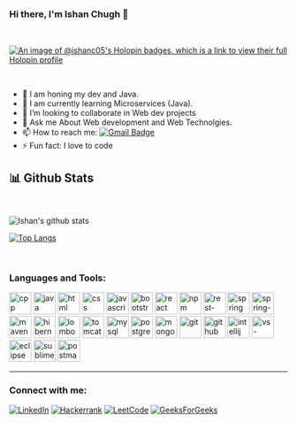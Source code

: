 ### Hi there, I'm Ishan Chugh 👋

<br>

[![An image of @ishanc05's Holopin badges, which is a link to view their full Holopin profile](https://holopin.me/ishanc05)](https://holopin.io/@ishanc05)

<br>

- 🔭 I am honing my dev and Java.
- 🌱 I am currently learning Microservices (Java).
- 👯 I’m looking to collaborate in Web dev projects
- 💬 Ask me About Web development and Web Technolgies.
- 📫 How to reach me: [![Gmail Badge](https://img.shields.io/badge/-Gmail-c14438?style=flat-square&logo=Gmail&logoColor=white&link=mailto:ishaanchugh05@gmail.com)](mailto:ishaanchugh05@gmail.com) 
- ⚡ Fun fact: I love to code

<h2>📊 Github Stats</h2>

<br/>

![Ishan's github stats](https://github-readme-stats.vercel.app/api?username=ishanc05&theme=onedark)

[![Top Langs](https://github-readme-stats.vercel.app/api/top-langs/?username=ishanc05&layout=compact)](https://github.com/ishanc05)

<br/>

### Languages and Tools:
<p align="left"> 
 <a href="https://cplusplus.com/" target="_blank"> <img src="https://user-images.githubusercontent.com/25181517/192106073-90fffafe-3562-4ff9-a37e-c77a2da0ff58.png" alt="cpp" width="40" height="40"/></a> 
  <a href="https://cplusplus.com/" target="_blank"><img src="https://user-images.githubusercontent.com/25181517/117201156-9a724800-adec-11eb-9a9d-3cd0f67da4bc.png" alt="java" width="40" height="40"/></a> 
  <a href="https://cplusplus.com/" target="_blank"><img src="https://user-images.githubusercontent.com/25181517/192158954-f88b5814-d510-4564-b285-dff7d6400dad.png" alt="html" width="40" height="40"/></a> 
  <a href="https://cplusplus.com/" target="_blank"><img src="https://user-images.githubusercontent.com/25181517/183898674-75a4a1b1-f960-4ea9-abcb-637170a00a75.png" alt="css" width="40" height="40"/></a> 
  <a href="https://cplusplus.com/" target="_blank"><img src="https://user-images.githubusercontent.com/25181517/117447155-6a868a00-af3d-11eb-9cfe-245df15c9f3f.png" alt="javascript" width="40" height="40"/></a> 
  <a href="https://cplusplus.com/" target="_blank"><img src="https://user-images.githubusercontent.com/25181517/183898054-b3d693d4-dafb-4808-a509-bab54cf5de34.png" alt="bootstrap" width="40" height="40"/></a> 
  <a href="https://cplusplus.com/" target="_blank"><img src="https://user-images.githubusercontent.com/25181517/183897015-94a058a6-b86e-4e42-a37f-bf92061753e5.png" alt="react" width="40" height="40"/></a> 
  <a href="https://cplusplus.com/" target="_blank"><img src="https://user-images.githubusercontent.com/25181517/121401671-49102800-c959-11eb-9f6f-74d49a5e1774.png" alt="npm" width="40" height="40"/></a> 
<a href="https://cplusplus.com/" target="_blank"><img src="https://user-images.githubusercontent.com/25181517/192107858-fe19f043-c502-4009-8c47-476fc89718ad.png" alt="rest-api" width="40" height="40"/></a> 
  <a href="https://cplusplus.com/" target="_blank"><img src="https://user-images.githubusercontent.com/25181517/117201470-f6d56780-adec-11eb-8f7c-e70e376cfd07.png" alt="spring" width="40" height="40"/></a> 
  <a href="https://cplusplus.com/" target="_blank"><img src="https://user-images.githubusercontent.com/25181517/183891303-41f257f8-6b3d-487c-aa56-c497b880d0fb.png" alt="spring-boot" width="40" height="40"/></a> 
  <a href="https://cplusplus.com/" target="_blank"><img src="https://user-images.githubusercontent.com/25181517/117207242-07d5a700-adf4-11eb-975e-be04e62b984b.png" alt="maven" width="40" height="40"/></a> 
    <a href="https://cplusplus.com/" target="_blank"><img src="https://user-images.githubusercontent.com/25181517/117207493-49665200-adf4-11eb-808e-a9c0fcc2a0a0.png" alt="hibernate" width="40" height="40"/></a> 
    <a href="https://cplusplus.com/" target="_blank"><img src="https://user-images.githubusercontent.com/25181517/190229463-87fa862f-ccf0-48da-8023-940d287df610.png" alt="lombok" width="40" height="40"/></a> 
    <a href="https://cplusplus.com/" target="_blank"><img src="https://user-images.githubusercontent.com/25181517/183894676-137319b5-1364-4b6a-ba4f-e9fc94ddc4aa.png" alt="tomcat" width="40" height="40"/></a> 
    <a href="https://cplusplus.com/" target="_blank"><img src="https://user-images.githubusercontent.com/25181517/183896128-ec99105a-ec1a-4d85-b08b-1aa1620b2046.png" alt="mysql" width="40" height="40"/></a> 
    <a href="https://cplusplus.com/" target="_blank"><img src="https://user-images.githubusercontent.com/25181517/117208740-bfb78400-adf5-11eb-97bb-09072b6bedfc.png" alt="postgresql" width="40" height="40"/></a> 
    <a href="https://cplusplus.com/" target="_blank"><img src="https://user-images.githubusercontent.com/25181517/182884177-d48a8579-2cd0-447a-b9a6-ffc7cb02560e.png" alt="mongodb" width="40" height="40"/></a> 
<a href="https://cplusplus.com/" target="_blank"><img src="https://user-images.githubusercontent.com/25181517/192108372-f71d70ac-7ae6-4c0d-8395-51d8870c2ef0.png" alt="git" width="40" height="40"/></a> 
<a href="https://cplusplus.com/" target="_blank"><img src="https://user-images.githubusercontent.com/25181517/192108374-8da61ba1-99ec-41d7-80b8-fb2f7c0a4948.png" alt="github" width="40" height="40"/></a> 
<a href="https://cplusplus.com/" target="_blank"><img src="https://user-images.githubusercontent.com/25181517/192108890-200809d1-439c-4e23-90d3-b090cf9a4eea.png" alt="intellij" width="40" height="40"/></a> 
<a href="https://cplusplus.com/" target="_blank"><img src="https://user-images.githubusercontent.com/25181517/192108891-d86b6220-e232-423a-bf5f-90903e6887c3.png" alt="vs-code" width="40" height="40"/></a> 
<a href="https://cplusplus.com/" target="_blank"><img src="https://user-images.githubusercontent.com/25181517/192108892-6e9b5cdf-4e35-4a70-ad9a-801a93a07c1c.png" alt="eclipse" width="40" height="40"/></a> 
<a href="https://cplusplus.com/" target="_blank"><img src="https://user-images.githubusercontent.com/25181517/190887576-6653f877-8439-4521-82f3-403086ead892.png" alt="sublime-text" width="40" height="40"/></a> 
<a href="https://cplusplus.com/" target="_blank"><img src="https://user-images.githubusercontent.com/25181517/192109061-e138ca71-337c-4019-8d42-4792fdaa7128.png" alt="postman" width="40" height="40"/></a>
</p>



---


  

<h3 align="left">Connect with me:</h3>
<p align="left">

<a href="https://www.linkedin.com/in/ishanc05" target="blank">![LinkedIn](https://img.shields.io/badge/linkedin-%230077B5.svg?style=for-the-badge&logo=linkedin&logoColor=white)</a>
<a href="https://www.hackerrank.com/IshanC05" target="blank">![Hackerrank](https://img.shields.io/badge/-Hackerrank-2EC866?style=for-the-badge&logo=HackerRank&logoColor=white)</a>
<a href="https://leetcode.com/IshanC05/" target="blank">![LeetCode](https://img.shields.io/badge/LeetCode-000000?style=for-the-badge&logo=LeetCode&logoColor=#d16c06)</a>
<a href="https://auth.geeksforgeeks.org/user/luciferisbad" target="blank">![GeeksForGeeks](https://img.shields.io/badge/GeeksforGeeks-gray?style=for-the-badge&logo=geeksforgeeks&logoColor=35914c)</a>
</p>

 

